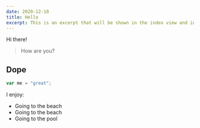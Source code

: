 ```yaml
---
date: 2020-12-10
title: Hello
excerpt: This is an excerpt that will be shown in the index view and in the meta.
---
```


Hi there!

> How are you?

## Dope

```js
var me = "great";
```

I enjoy:

- Going to the beach
- Going to the beach
- Going to the pool
